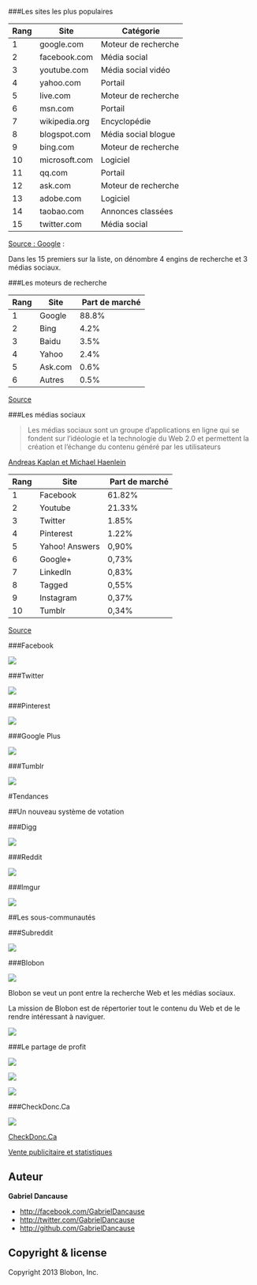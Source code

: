 ###Les sites les plus populaires

Rang | Site | Catégorie
--- | --- | ---
1  | google.com | Moteur de recherche
2  | facebook.com | Média social
3  | youtube.com | Média social vidéo
4  | yahoo.com | Portail
5  | live.com | Moteur de recherche
6  | msn.com | Portail
7  | wikipedia.org | Encyclopédie
8  | blogspot.com | Média social blogue
9  | bing.com | Moteur de recherche
10 | microsoft.com | Logiciel
11 | qq.com | Portail
12 | ask.com | Moteur de recherche
13 | adobe.com | Logiciel
14 | taobao.com | Annonces classées
15 | twitter.com | Média social

[Source : Google](http://www.google.com/adplanner/static/top1000/) :  

Dans les 15 premiers sur la liste, on dénombre 4 engins de recherche et 3 médias sociaux. 

###Les moteurs de recherche

Rang | Site | Part de marché
--- | --- | ---
1 | Google | 88.8%
2 | Bing | 4.2%
3 | Baidu | 3.5%
4 | Yahoo | 2.4%
5 | Ask.com | 0.6%
6 | Autres | 0.5%

[Source](http://www.karmasnack.com/about/search-engine-market-share/)

###Les médias sociaux

> Les médias sociaux sont un groupe d’applications en ligne qui se fondent sur l’idéologie et la technologie du Web 2.0 et permettent la création et l’échange du contenu généré par les utilisateurs

[Andreas Kaplan et Michael Haenlein](http://fr.wikipedia.org/wiki/M%C3%A9dias_sociaux)

Rang | Site | Part de marché
--- | --- | ---
1 | Facebook | 61.82%
2 | Youtube | 21.33%
3 | Twitter | 1.85%
4 | Pinterest | 1.22%
5 | Yahoo! Answers | 0,90%
6 | Google+ | 0,73%
7 | LinkedIn | 0,83%
8 | Tagged | 0,55%
9 | Instagram | 0,37%
10 |Tumblr | 0,34%

[Source](http://www.dreamgrow.com/top-10-social-networking-sites-by-market-share-of-visits-january-2013/)

###Facebook

![](img/facebook.png)

###Twitter

![](img/twitter.png)

###Pinterest

![](img/pinterest.png)

###Google Plus

![](img/google_plus.png)

###Tumblr

![](img/tumblr.png)

#Tendances

##Un nouveau système de votation

###Digg

![](img/digg.jpg)

###Reddit

![](img/reddit.png)

###Imgur

![](img/imgur.png)

##Les sous-communautés

###Subreddit

![](img/sub_reddit.png)

###Blobon

![](img/blobon.jpg)

Blobon se veut un pont entre la recherche Web et les médias sociaux.

La mission de Blobon est de répertorier tout le contenu du Web et de le rendre intéressant à naviguer.

![](img/google_blobon.png)

###Le partage de profit

![](img/adsense.png)

![](img/weseekyou.png)

![](img/google_analytics.png)

###CheckDonc.Ca

![](img/cdc.jpg)

[CheckDonc.Ca](http://checkdonc.ca)

[Vente publicitaire et statistiques](http://checkdonc.ca/i/grille.pdf)

Auteur
-------

**Gabriel Dancause**

+ http://facebook.com/GabrielDancause
+ http://twitter.com/GabrielDancause
+ http://github.com/GabrielDancause


Copyright & license
---------------------

Copyright 2013 Blobon, Inc.


